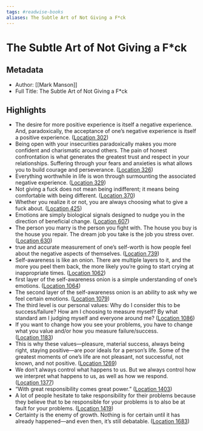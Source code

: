```yaml
---
tags: #readwise-books
aliases: The Subtle Art of Not Giving a F*ck
---
```

# The Subtle Art of Not Giving a F*ck

## Metadata
- Author: [[Mark Manson]]
- Full Title: The Subtle Art of Not Giving a F*ck

## Highlights
- The desire for more positive experience is itself a negative experience. And, paradoxically, the acceptance of one’s negative experience is itself a positive experience. ([Location 302](https://readwise.io/to_kindle?action=open&asin=B019MMUA8S&location=302))
- Being open with your insecurities paradoxically makes you more confident and charismatic around others. The pain of honest confrontation is what generates the greatest trust and respect in your relationships. Suffering through your fears and anxieties is what allows you to build courage and perseverance. ([Location 326](https://readwise.io/to_kindle?action=open&asin=B019MMUA8S&location=326))
- Everything worthwhile in life is won through surmounting the associated negative experience. ([Location 329](https://readwise.io/to_kindle?action=open&asin=B019MMUA8S&location=329))
- Not giving a fuck does not mean being indifferent; it means being comfortable with being different. ([Location 370](https://readwise.io/to_kindle?action=open&asin=B019MMUA8S&location=370))
- Whether you realize it or not, you are always choosing what to give a fuck about. ([Location 425](https://readwise.io/to_kindle?action=open&asin=B019MMUA8S&location=425))
- Emotions are simply biological signals designed to nudge you in the direction of beneficial change. ([Location 607](https://readwise.io/to_kindle?action=open&asin=B019MMUA8S&location=607))
- The person you marry is the person you fight with. The house you buy is the house you repair. The dream job you take is the job you stress over. ([Location 630](https://readwise.io/to_kindle?action=open&asin=B019MMUA8S&location=630))
- true and accurate measurement of one’s self-worth is how people feel about the negative aspects of themselves. ([Location 739](https://readwise.io/to_kindle?action=open&asin=B019MMUA8S&location=739))
- Self-awareness is like an onion. There are multiple layers to it, and the more you peel them back, the more likely you’re going to start crying at inappropriate times. ([Location 1062](https://readwise.io/to_kindle?action=open&asin=B019MMUA8S&location=1062))
- first layer of the self-awareness onion is a simple understanding of one’s emotions. ([Location 1064](https://readwise.io/to_kindle?action=open&asin=B019MMUA8S&location=1064))
- The second layer of the self-awareness onion is an ability to ask why we feel certain emotions. ([Location 1079](https://readwise.io/to_kindle?action=open&asin=B019MMUA8S&location=1079))
- The third level is our personal values: Why do I consider this to be success/failure? How am I choosing to measure myself? By what standard am I judging myself and everyone around me? ([Location 1086](https://readwise.io/to_kindle?action=open&asin=B019MMUA8S&location=1086))
- If you want to change how you see your problems, you have to change what you value and/or how you measure failure/success. ([Location 1183](https://readwise.io/to_kindle?action=open&asin=B019MMUA8S&location=1183))
- This is why these values—pleasure, material success, always being right, staying positive—are poor ideals for a person’s life. Some of the greatest moments of one’s life are not pleasant, not successful, not known, and not positive. ([Location 1269](https://readwise.io/to_kindle?action=open&asin=B019MMUA8S&location=1269))
- We don’t always control what happens to us. But we always control how we interpret what happens to us, as well as how we respond. ([Location 1377](https://readwise.io/to_kindle?action=open&asin=B019MMUA8S&location=1377))
- “With great responsibility comes great power.” ([Location 1403](https://readwise.io/to_kindle?action=open&asin=B019MMUA8S&location=1403))
- A lot of people hesitate to take responsibility for their problems because they believe that to be responsible for your problems is to also be at fault for your problems. ([Location 1419](https://readwise.io/to_kindle?action=open&asin=B019MMUA8S&location=1419))
- Certainty is the enemy of growth. Nothing is for certain until it has already happened—and even then, it’s still debatable. ([Location 1683](https://readwise.io/to_kindle?action=open&asin=B019MMUA8S&location=1683))
